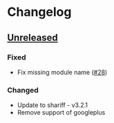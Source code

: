 
# Changelog

## [Unreleased]

### Fixed

 - Fix missing module name ([#28](https://github.com/hofff/contao-shariff/issues/28))

### Changed

 - Update to shariff - v3.2.1
 - Remove support of googleplus

[Unreleased]: https://github.com/hofff/contao-shariff/compare/3.0.1...master

